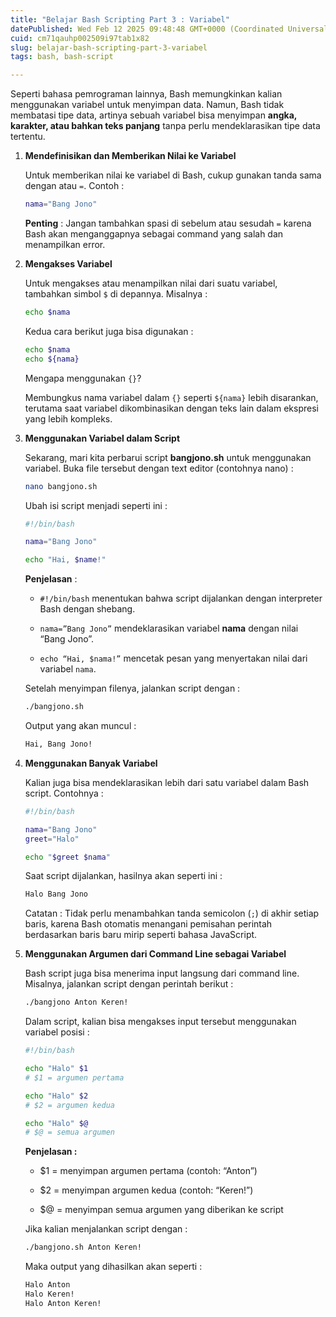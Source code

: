 ```yaml
---
title: "Belajar Bash Scripting Part 3 : Variabel"
datePublished: Wed Feb 12 2025 09:48:48 GMT+0000 (Coordinated Universal Time)
cuid: cm71qauhp002509i97tab1x82
slug: belajar-bash-scripting-part-3-variabel
tags: bash, bash-script

---
```


Seperti bahasa pemrograman lainnya, Bash memungkinkan kalian menggunakan variabel untuk menyimpan data. Namun, Bash tidak membatasi tipe data, artinya sebuah variabel bisa menyimpan **angka, karakter, atau bahkan teks panjang** tanpa perlu mendeklarasikan tipe data tertentu.

1. **Mendefinisikan dan Memberikan Nilai ke Variabel**
    
    Untuk memberikan nilai ke variabel di Bash, cukup gunakan tanda sama dengan atau `=`. Contoh :
    
    ```bash
    nama="Bang Jono"
    ```
    
    **Penting** : Jangan tambahkan spasi di sebelum atau sesudah `=` karena Bash akan menganggapnya sebagai command yang salah dan menampilkan error.
    
2. **Mengakses Variabel**
    
    Untuk mengakses atau menampilkan nilai dari suatu variabel, tambahkan simbol `$` di depannya. Misalnya :
    
    ```bash
    echo $nama
    ```
    
    Kedua cara berikut juga bisa digunakan :
    
    ```bash
    echo $nama
    echo ${nama}
    ```
    
    Mengapa menggunakan `{}`?
    
    Membungkus nama variabel dalam `{}` seperti `${nama}` lebih disarankan, terutama saat variabel dikombinasikan dengan teks lain dalam ekspresi yang lebih kompleks.
    
3. **Menggunakan Variabel dalam Script**
    
    Sekarang, mari kita perbarui script **bangjono.sh** untuk menggunakan variabel. Buka file tersebut dengan text editor (contohnya nano) :
    
    ```bash
    nano bangjono.sh
    ```
    
    Ubah isi script menjadi seperti ini :
    
    ```bash
    #!/bin/bash
    
    nama="Bang Jono"
    
    echo "Hai, $name!"
    ```
    
    **Penjelasan** :
    
    * `#!/bin/bash` menentukan bahwa script dijalankan dengan interpreter Bash dengan shebang.
        
    * `nama=”Bang Jono”` mendeklarasikan variabel **nama** dengan nilai “Bang Jono”.
        
    * `echo “Hai, $nama!”` mencetak pesan yang menyertakan nilai dari variabel `nama`.
        
    
    Setelah menyimpan filenya, jalankan script dengan :
    
    ```bash
    ./bangjono.sh
    ```
    
    Output yang akan muncul :
    
    ```bash
    Hai, Bang Jono!
    ```
    
4. **Menggunakan Banyak Variabel**
    
    Kalian juga bisa mendeklarasikan lebih dari satu variabel dalam Bash script. Contohnya :
    
    ```bash
    #!/bin/bash
    
    nama="Bang Jono"
    greet="Halo"
    
    echo "$greet $nama"
    ```
    
    Saat script dijalankan, hasilnya akan seperti ini :
    
    ```bash
    Halo Bang Jono
    ```
    
    Catatan : Tidak perlu menambahkan tanda semicolon (`;`) di akhir setiap baris, karena Bash otomatis menangani pemisahan perintah berdasarkan baris baru mirip seperti bahasa JavaScript.
    
5. **Menggunakan Argumen dari Command Line sebagai Variabel**
    
    Bash script juga bisa menerima input langsung dari command line. Misalnya, jalankan script dengan perintah berikut :
    
    ```bash
    ./bangjono Anton Keren!
    ```
    
    Dalam script, kalian bisa mengakses input tersebut menggunakan variabel posisi :
    
    ```bash
    #!/bin/bash
    
    echo "Halo" $1
    # $1 = argumen pertama
    
    echo "Halo" $2
    # $2 = argumen kedua
    
    echo "Halo" $@
    # $@ = semua argumen
    ```
    
    **Penjelasan :**
    
    * $1 = menyimpan argumen pertama (contoh: “Anton”)
        
    * $2 = menyimpan argumen kedua (contoh: “Keren!”)
        
    * $@ = menyimpan semua argumen yang diberikan ke script
        
    
    Jika kalian menjalankan script dengan :
    
    ```bash
    ./bangjono.sh Anton Keren!
    ```
    
    Maka output yang dihasilkan akan seperti :
    
    ```bash
    Halo Anton
    Halo Keren!
    Halo Anton Keren!
    ```